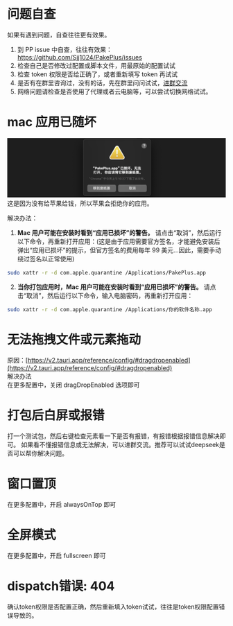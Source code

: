 # 问题自查

如果有遇到问题，自查往往更有效果。

1. 到 PP issue 中自查，往往有效果：https://github.com/Sjj1024/PakePlus/issues
2. 检查自己是否修改过配置或脚本文件，用最原始的配置试试
3. 检查 token 权限是否给正确了，或者重新填写 token 再试试
4. 是否有在群里咨询过，没有的话，先在群里问问试试，[进群交流](../exchange/index.md)
5. 网络问题请检查是否使用了代理或者云电脑等，可以尝试切换网络试试。

# mac 应用已随坏

![](../static/imgs/macerror.png)
这是因为没有给苹果给钱，所以苹果会拒绝你的应用。

解决办法：

1. **Mac 用户可能在安装时看到“应用已损坏”的警告。** 请点击“取消”，然后运行以下命令，再重新打开应用：(这是由于应用需要官方签名，才能避免安装后弹出“应用已损坏”的提示，但官方签名的费用每年 99 美元...因此，需要手动绕过签名以正常使用)

```sh
sudo xattr -r -d com.apple.quarantine /Applications/PakePlus.app
```

2. **当你打包应用时，Mac 用户可能在安装时看到“应用已损坏”的警告。** 请点击“取消”，然后运行以下命令，输入电脑密码，再重新打开应用：

```sh
sudo xattr -r -d com.apple.quarantine /Applications/你的软件名称.app
```

# 无法拖拽文件或元素拖动

原因：[https://v2.tauri.app/reference/config/#dragdropenabled](https://v2.tauri.app/reference/config/#dragdropenabled)  
解决办法  
在更多配置中，关闭 dragDropEnabled 选项即可


# 打包后白屏或报错

打一个测试包，然后右键检查元素看一下是否有报错，有报错根据报错信息解决即可。
如果看不懂报错信息或无法解决，可以进群交流。推荐可以试试deepseek是否可以帮你解决问题。

# 窗口置顶

在更多配置中，开启 alwaysOnTop 即可

# 全屏模式

在更多配置中，开启 fullscreen 即可


# dispatch错误: 404

确认token权限是否配置正确，然后重新填入token试试，往往是token权限配置错误导致的。  